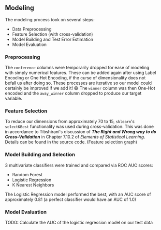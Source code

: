 ## Modeling
The modeling process took on several steps:
* Data Preprocessing
* Feature Selection (with cross-validation)
* Model Building and Test Error Estimation
* Model Evaluation

### Preprocessing
The `conference` columns were temporarily dropped for ease of modeling with simply numerical features. These can be added again after using Label Encoding or One Hot Encoding, if the curse of dimensionality does not befall us after doing so. These processes are iterative so our model could certainly be improved if we add it! :smiley: The `winner` column was then One-Hot encoded and the `away_winner` column dropped to produce our target variable.

### Feature Selection
To reduce our dimensions from approximately 70 to 15, `sklearn`'s `selectKBest` functionality was used during cross-validation. This was done in accordance to Tibshirani's discussion of ***The Right and Wrong way to do Cross-Validation*** in Chapter 7.10.2 of *Elements of Statistical Learning*. Details can be found in the source code.
(Feature selection graph)

### Model Building and Selection
3 multivariate classifiers were trained and compared via ROC AUC scores: 
* Random Forest
* Logistic Regression
* K Nearest Neighbors

The Logistic Regression model performed the best, with an AUC score of approximately 0.81 (a perfect classifier would have an AUC of 1.0)

### Model Evaluation
TODO: Calculate the AUC of the logistic regression model on our test data

